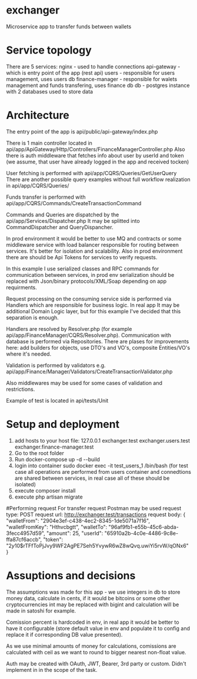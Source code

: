 # exchanger
Microservice app to transfer funds between wallets

# Service topology
There are 5 services: 
nginx - used to handle connections
api-gateway - which is entry point of the app (rest api)
users - responsible for users management, uses users db
finance-manager - responsible for walets management and funds transfering, uses finance db
db - postgres instance with 2 databases used to store data

# Architecture
The entry point of the app is api/public/api-gateway/index.php

There is 1 main controller located in api/app/ApiGateway/Http/Controllers/FinanceManagerController.php
Also there is auth middleware that fetches info about user by userId and token (we assume, that user have already logged in the app and received tocken)

User fetching is performed with api/app/CQRS/Queries/GetUserQuery
There are another possible query examples without full workflow realization in api/app/CQRS/Queries/

Funds transfer is performed with api/app/CQRS/Commands/CreateTransactionCommand

Commands and Queries are dispatched by the api/app/Services/Dispatcher.php
It may be splitted into CommandDispatcher and QueryDispancher.

In prod environment it would be better to use MQ and contracts or some middleware service with load balancer responsible for routing between services. It's better for isolation and scalability. Also in prod environment there are should be Api Tokens for services to verify requests.

In this example I use serialized classes and RPC commands for communication between services, in prod env serialization should be replaced with Json/binary protocols/XML/Soap depending on app requirments.

Request processing on the consuming service side is performed via Handlers which are responsible for business logic. In real app It may be additional Domain Logic layer, but for this example I've decided that this separation is enough.

Handlers are resolved by Resolver.php (for example api/app/FinanceManager/CQRS/Resolver.php). Communication with database is performed via Repositories. There are plases for improvements here: add builders for objects, use DTO's and VO's, composite Entities/VO's where it's needed.

Validation is performed by validators e.g. api/app/Finance/Manager/Validators/CreateTransactionValidator.php

Also middlewares may be used for some cases of validation and restrictions.

Example of test is located in api/tests/Unit

# Setup and deployment
1. add hosts to your host file: 127.0.0.1    exchanger.test exchanger.users.test exchanger.finance-manager.test
2. Go to the root folder
3. Run docker-compose up -d --build
4. login into container sudo docker exec -it test_users_1 /bin/bash (for test case all operations are performed from users container and connedtions are shared between services, in real case all of these should be isolated)
5. execute composer install
6. execute php artisan migrate

#Performing request
For transfer request Postman may be used
request type: POST
request url: http://exchanger.test/transactions
request body: 
{
	"walletFrom": "2904e3ef-c438-4ec2-8345-1de5071a7f16",
	"walletFromKey": "Hthvcbgtt",
  "walletTo": "96af9fb1-e55b-45c6-abda-3fecc4957d59",
  "amount": 25,
  "userId": "65910a2b-4c0e-4486-9c8e-ffa87cf6accb",
  "token": "$2y$10$rTFfToPjJvy9WF2AgPE7Seh5YvywR6wZ8wQvq.uwiYi5rvW/qONx6"
}


# Assuptions and decisions
The assumptions was made for this app - we use integers in db to store money data, calculate in cents, if it would be bitcoins or some other cryptocurrencies int may be replaced with bigint and calculation will be made in satoshi for example.

Comission percent is hardcoded in env, in real app it would be better to have it configurable (store default value in env and populate it to config and replace it if corresponding DB value presented).

As we use minimal amounts of money for calculations, comissions are calculated with ceil as we want to round to bigger nearest non-float value.

Auth may be created with OAuth, JWT, Bearer, 3rd party or custom. Didn't implement in in the scope of the task.


